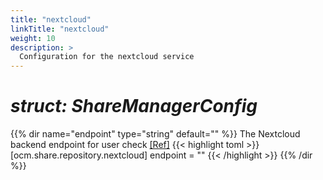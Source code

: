 ```yaml
---
title: "nextcloud"
linkTitle: "nextcloud"
weight: 10
description: >
  Configuration for the nextcloud service
---
```


# _struct: ShareManagerConfig_

{{% dir name="endpoint" type="string" default="" %}}
The Nextcloud backend endpoint for user check [[Ref]](https://github.com/cs3org/reva/tree/master/pkg/ocm/share/repository/nextcloud/nextcloud.go#L62)
{{< highlight toml >}}
[ocm.share.repository.nextcloud]
endpoint = ""
{{< /highlight >}}
{{% /dir %}}

